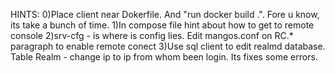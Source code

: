 HINTS:
0)Place client near Dokerfile. And "run docker build .". Fore u know, its take a bunch of time.
1)In compose file hint about how to get to remote console
2)srv-cfg - is where is config lies. Edit mangos.conf on RC.* paragraph to enable remote conect
3)Use sql client to edit realmd database. Table Realm - change ip to ip from whom been login. Its fixes some errors.